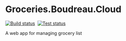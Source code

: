 # Groceries.Boudreau.Cloud

[![Build status](https://ci.appveyor.com/api/projects/status/1ofq2qfy88w53jfy)](https://ci.appveyor.com/project/andrewboudreau/groceries-boudreau-cloud) &nbsp;[![Test status](http://teststatusbadge.azurewebsites.net/api/status/andrewboudreau/groceries-boudreau-cloud)](https://ci.appveyor.com/project/andrewboudreau/groceries-boudreau-cloud)

A web app for managing grocery list

